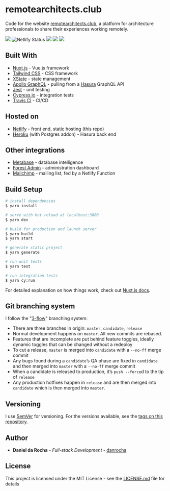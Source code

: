 # remotearchitects.club

Code for the website [remotearchitects.club](https://remotearchitects.club), a platform for architecture professionals to share their experiences working remotely.

![](https://img.shields.io/website?url=https%3A%2F%2Fremotearchitects.club) ![Netlify Status](https://img.shields.io/netlify/f68af0c0-ac42-4fd6-baa9-35cf187b02e8) ![](https://img.shields.io/github/last-commit/danrocha/remote-architects-club) ![](https://img.shields.io/github/languages/count/danrocha/remote-architects-club) ![](https://img.shields.io/github/languages/top/danrocha/remote-architects-club)

## Built With

* [Nuxt.js](https://nuxtjs.org) - Vue.js framework
* [Tailwind CSS](https://tailwindcss.com/) - CSS framework
* [XState](https://xstate.js.org/) - state management
* [Apollo GraphQL](https://www.apollographql.com/) - pulling from a [Hasura](https://hasura.io/) GraphQL API
* [Jest](https://jestjs.io/) - unit testing
* [Cypress.io](https://www.cypress.io/) - integration tests
* [Travis CI](https://travis-ci.org/) - CI/CD

## Hosted on

* [Netlify](https://www.netlify.com/) - front end, static hosting (this repo)
* [Heroku](https://www.heroku.com/) (with Postgres addon) - Hasura back end

## Other integrations

* [Metabase](https://metabase.com) - database intelligence
* [Forest Admin](https://www.forestadmin.com/) - administration dashboard
* [Mailchimp](https://mailchimp.com) - mailing list, fed by a Netlify Function

## Build Setup

``` bash
# install dependencies
$ yarn install

# serve with hot reload at localhost:3000
$ yarn dev

# build for production and launch server
$ yarn build
$ yarn start

# generate static project
$ yarn generate

# run unit tests
$ yarn test

# run integration tests
$ yarn cy:run
```

For detailed explanation on how things work, check out [Nuxt.js docs](https://nuxtjs.org).

## Git branching system

I follow the "[3-flow](https://www.nomachetejuggling.com/2017/04/09/a-different-branching-strategy/)" branching system:

* There are three branches in origin: `master`, `candidate`, `release`
* Normal development happens on `master`. All new commits are rebased.
* Features that are incomplete are put behind feature toggles, ideally dynamic toggles that can be changed without a redeploy
* To cut a release, `master` is merged into `candidate` with a `--no-ff` merge commit
* Any bugs found during a `candidate`’s QA phase are fixed in `candidate` and then merged into `master` with a `--no-ff` merge commit
* When a candidate is released to production, it’s `push --force`d to the tip of `release`
* Any production hotfixes happen in `release` and are then merged into `candidate` which is then merged into `master`.

## Versioning

I use [SemVer](http://semver.org/) for versioning. For the versions available, see the [tags on this repository](https://github.com/your/project/tags). 

## Author

* **Daniel da Rocha** - *Full-stack Development* - [danrocha](https://github.com/danrocha)

## License

This project is licensed under the MIT License - see the [LICENSE.md](LICENSE.md) file for details




